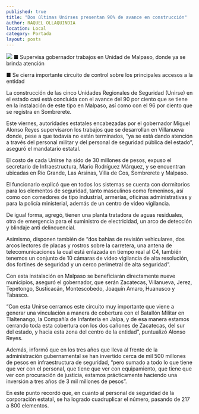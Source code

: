 ```yaml
---
published: true
title: "Dos últimas Unirses presentan 90% de avance en construcción"
author: RAQUEL OLLAQUINDIA
location: Local
category: Portada
layout: posts
---
```


![](http://i.imgur.com/GKwzAp3m.jpg)
■ Supervisa gobernador trabajos en Unidad de Malpaso, donde ya se brinda atención

■ Se cierra importante circuito de control sobre los principales accesos a la entidad

La construcción de las cinco Unidades Regionales de Seguridad (Unirse) en el estado casi está concluida con el avance del 90 por ciento que se tiene en la instalación de este tipo en Malpaso, así como con el 96 por ciento que se registra en Sombrerete.

Este viernes, autoridades estatales encabezadas por el gobernador Miguel Alonso Reyes supervisaron los trabajos que se desarrollan en Villanueva donde, pese a que todavía no están terminados, “ya se está dando atención a través del personal militar y del personal de seguridad pública del estado”, aseguró el mandatario estatal.

El costo de cada Unirse ha sido de 30 millones de pesos, expuso el secretario de Infraestructura, Mario Rodríguez Márquez, y se encuentran ubicadas en Río Grande, Las Arsinas, Villa de Cos, Sombrerete y Malpaso.

El funcionario explicó que en todos los sistemas se cuenta con dormitorios para los elementos de seguridad, tanto masculinos como femeninos, así como con comedores de tipo industrial, armerías, oficinas administrativas y para la policía ministerial, además de un centro de video vigilancia.

De igual forma, agregó, tienen una planta tratadora de aguas residuales, otra de emergencia para el suministro de electricidad, un arco de detección y blindaje anti delincuencial.

Asimismo, disponen también de “dos bahías de revisión vehiculares, dos arcos lectores de placas y rostros sobre la carretera, una antena de telecomunicaciones la cual está enlazada en tiempo real al C4, también tenemos un conjunto de 10 cámaras de video vigilancia de alta resolución, dos fortines de seguridad y un cerco perimetral de alta seguridad”.

Con esta instalación en Malpaso se beneficiarán directamente nueve municipios, aseguró el gobernador, que serán Zacatecas, Villanueva, Jerez, Tepetongo, Susticacán, Montescobedo, Joaquín Amaro, Huanusco y Tabasco.

“Con esta Unirse cerramos este circuito muy importante que viene a generar una vinculación a manera de cobertura con el Batallón Militar en Tlaltenango, la Compañía de Infantería en Jalpa, y de esa manera estamos cerrando toda esta cobertura con los dos cañones de Zacatecas, del sur del estado, y hacia esta zona del centro de la entidad”, puntualizó Alonso Reyes.

Además, informó que en los tres años que lleva al frente de la administración gubernamental se han invertido cerca de mil 500 millones de pesos en infraestructura de seguridad, “pero sumado a todo lo que tiene que ver con el personal, que tiene que ver con equipamiento, que tiene que ver con procuración de justicia, estamos prácticamente haciendo una inversión a tres años de 3 mil millones de pesos”.

En este punto recordó que, en cuanto al personal de seguridad de la corporación estatal, se ha logrado cuadruplicar el número, pasando de 217 a 800 elementos.
